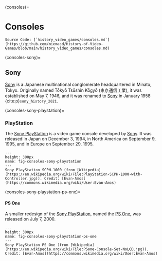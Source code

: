 (consoles)=
# Consoles

```{note}
Source Code: [`history_video_games/consoles.md`](https://github.com/niemasd/History-of-Video-Games/blob/main/history_video_games/consoles.md)
```

(consoles-sony)=
## Sony

[Sony](#consoles-sony) is a Japanese multinational conglomerate headquartered in Minato, Tokyo.
Originally named Tōkyō Tsūshin Kōgyō (東京通信工業),
it was established on May 7, 1946,
and it was renamed to [Sony](#consoles-sony) in January 1958 {cite:p}`sony_history_2021`.

(consoles-sony-playstation)=
### PlayStation

The [Sony PlayStation](consoles-sony-playstation) is a video game console developed by [Sony](#consoles-sony).
It was released in Japan on December 3, 1994,
in North America on September 9, 1995,
and in Europe on September 29, 1995.

```{figure} ../images/consoles-sony-playstation.jpg
---
height: 300px
name: fig-consoles-sony-playstation
---
Sony PlayStation SCPH-1000 (from [Wikipedia](https://en.wikipedia.org/wiki/File:PlayStation-SCPH-1000-with-Controller.jpg)). Credit: [Evan-Amos](https://commons.wikimedia.org/wiki/User:Evan-Amos)
```

(consoles-sony-playstation-ps-one)=
#### PS One

A smaller redesign of the [Sony PlayStation](consoles-sony-playstation),
named the [PS One](consoles-sony-playstation-ps-one),
was released on July 7, 2000.

```{figure} ../images/consoles-sony-playstation-ps-one.jpg
---
height: 300px
name: fig-consoles-sony-playstation-ps-one
---
Sony PlayStation PS One (from [Wikipedia](https://en.wikipedia.org/wiki/File:PSone-Console-Set-NoLCD.jpg)). Credit: [Evan-Amos](https://commons.wikimedia.org/wiki/User:Evan-Amos)
